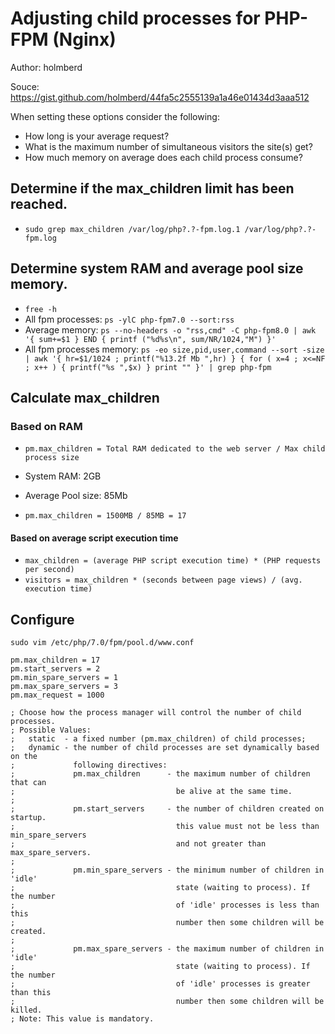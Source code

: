 # Adjusting child processes for PHP-FPM (Nginx)

Author: holmberd

Souce: https://gist.github.com/holmberd/44fa5c2555139a1a46e01434d3aaa512

When setting these options consider the following:

- How long is your average request?
- What is the maximum number of simultaneous visitors the site(s) get?
- How much memory on average does each child process consume?

## Determine if the max_children limit has been reached.
- `sudo grep max_children /var/log/php?.?-fpm.log.1 /var/log/php?.?-fpm.log`

## Determine system RAM and average pool size memory.
- `free -h`
- All fpm processes: `ps -ylC php-fpm7.0 --sort:rss`
- Average memory: `ps --no-headers -o "rss,cmd" -C php-fpm8.0 | awk '{ sum+=$1 } END { printf ("%d%s\n", sum/NR/1024,"M") }'`
- All fpm processes memory: `ps -eo size,pid,user,command --sort -size | awk '{ hr=$1/1024 ; printf("%13.2f Mb ",hr) } { for ( x=4 ; x<=NF ; x++ ) { printf("%s ",$x) } print "" }' | grep php-fpm`

## Calculate max_children
### Based on RAM
- `pm.max_children = Total RAM dedicated to the web server / Max child process size`

- System RAM: 2GB
- Average Pool size: 85Mb
- `pm.max_children = 1500MB / 85MB = 17`

#### Based on average script execution time
- `max_children = (average PHP script execution time) * (PHP requests per second)`
- `visitors = max_children * (seconds between page views) / (avg. execution time)`

## Configure
`sudo vim /etc/php/7.0/fpm/pool.d/www.conf`

```
pm.max_children = 17
pm.start_servers = 2
pm.min_spare_servers = 1
pm.max_spare_servers = 3
pm.max_request = 1000
```

```
; Choose how the process manager will control the number of child processes.
; Possible Values:
;   static  - a fixed number (pm.max_children) of child processes;
;   dynamic - the number of child processes are set dynamically based on the
;             following directives:
;             pm.max_children      - the maximum number of children that can
;                                    be alive at the same time.
;
;             pm.start_servers     - the number of children created on startup.
;                                    this value must not be less than min_spare_servers 
;                                    and not greater than max_spare_servers.
;
;             pm.min_spare_servers - the minimum number of children in 'idle'
;                                    state (waiting to process). If the number
;                                    of 'idle' processes is less than this
;                                    number then some children will be created.
;
;             pm.max_spare_servers - the maximum number of children in 'idle'
;                                    state (waiting to process). If the number
;                                    of 'idle' processes is greater than this
;                                    number then some children will be killed.
; Note: This value is mandatory.
```
